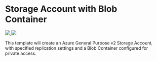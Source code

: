 # Storage Account with Blob Container

<a href="https://portal.azure.com/#create/Microsoft.Template/uri/https%3A%2F%2Fraw.githubusercontent.com%2Fans-cloud%2Fazure_service_catalogue%2Fmaster%2Fstorage-account-with-blob-container%2FazureDeploy.json" target="_blank">
    <img src="http://azuredeploy.net/deploybutton.png"/>
</a>
<a href="http://armviz.io/#/?load=https%3A%2F%2Fraw.githubusercontent.com%2Fans-cloud%2Fazure_service_catalogue%2Fmaster%2Fstorage-account-with-blob-container%2FazureDeploy.json" target="_blank">
    <img src="http://armviz.io/visualizebutton.png"/>
</a>


This template will create an Azure General Purpose v2 Storage Account, with specified replication settings and a Blob Container configured for private access.

